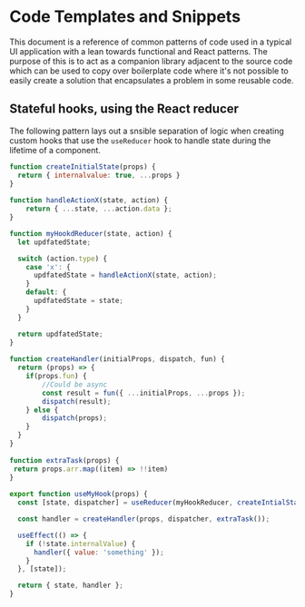 # Code Templates and Snippets
This document is a reference of common patterns of code used in a typical UI application with a lean towards functional 
and React patterns. The purpose of this is to act as a companion library adjacent to the source code which can be used 
to copy over boilerplate code where it's not possible to easily create a solution that encapsulates a problem in some 
reusable code.

## Stateful hooks, using the React reducer
The following pattern lays out a snsible separation of logic when creating custom hooks that use the `useReducer` hook 
to handle state during the lifetime of a component.

```javascript
function createInitialState(props) {
  return { internalvalue: true, ...props }
}
   
function handleActionX(state, action) {
    return { ...state, ...action.data };    
}

function myHookdReducer(state, action) {
  let updfatedState;

  switch (action.type) {
    case 'x': {
      updfatedState = handleActionX(state, action);
    }
    default: {
      updfatedState = state;
    }   
  }

  return updfatedState;
}
   
function createHandler(initialProps, dispatch, fun) {
  return (props) => { 
    if(props.fun) {
        //Could be async 
        const result = fun({ ...initialProps, ...props });
        dispatch(result);
    } else {
        dispatch(props);    
    }   
  }
}
   
function extraTask(props) {
 return props.arr.map((item) => !!item)
}
   
export function useMyHook(props) {
  const [state, dispatcher] = useReducer(myHookReducer, createIntialState(props));

  const handler = createHandler(props, dispatcher, extraTask());

  useEffect(() => {
    if (!state.internalValue) {
      handler({ value: 'something' });
    }
  }, [state]);

  return { state, handler };
}
```